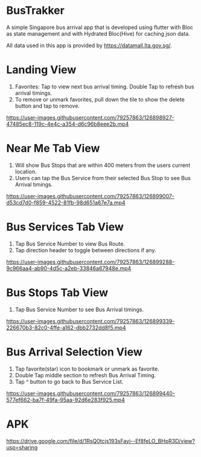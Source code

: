 # BusTrakker

A simple Singapore bus arrival app that is developed using flutter with Bloc as state management and with Hydrated Bloc(Hive) for caching json data.

All data used in this app is provided by https://datamall.lta.gov.sg/.

# Landing View
1. Favorites: Tap to view next bus arrival timing. Double Tap to refresh bus arrival timings.
2. To remove or unmark favorites, pull down the tile to show the delete button and tap to remove.

https://user-images.githubusercontent.com/79257863/126898927-47485ec8-119c-4e4c-a354-d6c96b8eee2b.mp4

# Near Me Tab View
1. Will show Bus Stops that are within 400 meters from the users current location.
2. Users can tap the Bus Service from their selected Bus Stop to see Bus Arrival timings.

https://user-images.githubusercontent.com/79257863/126899007-d53cd7d0-f859-4522-81fb-98d651a67e7a.mp4

# Bus Services Tab View
1. Tap Bus Service Number to view Bus Route. 
2. Tap direction header to toggle between directions if any.

https://user-images.githubusercontent.com/79257863/126899288-9c966aa4-ab90-4d5c-a2eb-33846a67948e.mp4

# Bus Stops Tab View
1. Tap Bus Service Number to see Bus Arrival timings.

https://user-images.githubusercontent.com/79257863/126899339-226670b3-82c0-4ffe-a162-dbb2732dd8f5.mp4

# Bus Arrival Selection View
1. Tap favorite(star) icon to bookmark or unmark as favorite.
2. Double Tap middle section to refresh Bus Arrival Timing.
3. Tap ^ button to go back to Bus Service List.

https://user-images.githubusercontent.com/79257863/126899440-577ef662-ba7f-49fa-95aa-92d6e283f925.mp4

# APK
https://drive.google.com/file/d/1RsQ0tcjs193sFayj--Ef8feLO_BHpR3D/view?usp=sharing
